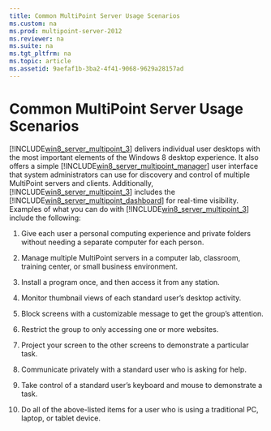 ```yaml
---
title: Common MultiPoint Server Usage Scenarios
ms.custom: na
ms.prod: multipoint-server-2012
ms.reviewer: na
ms.suite: na
ms.tgt_pltfrm: na
ms.topic: article
ms.assetid: 9aefaf1b-3ba2-4f41-9068-9629a28157ad
---
```

# Common MultiPoint Server Usage Scenarios
[!INCLUDE[win8_server_multipoint_3](../Token/win8_server_multipoint_3_md.md)] delivers individual user desktops with the most important elements of the Windows 8 desktop experience. It also offers a simple [!INCLUDE[win8_server_multipoint_manager](../Token/win8_server_multipoint_manager_md.md)] user interface that system administrators can use for discovery and control of multiple MultiPoint servers and clients. Additionally, [!INCLUDE[win8_server_multipoint_3](../Token/win8_server_multipoint_3_md.md)] includes the [!INCLUDE[win8_server_multipoint_dashboard](../Token/win8_server_multipoint_dashboard_md.md)] for real\-time visibility. Examples of what you can do with [!INCLUDE[win8_server_multipoint_3](../Token/win8_server_multipoint_3_md.md)] include the following:  
  
1.  Give each user a personal computing experience and private folders without needing a separate computer for each person.  
  
2.  Manage multiple MultiPoint servers in a computer lab, classroom, training center, or small business environment.  
  
3.  Install a program once, and then access it from any station.  
  
4.  Monitor thumbnail views of each standard user’s desktop activity.  
  
5.  Block screens with a customizable message to get the group’s attention.  
  
6.  Restrict the group to only accessing one or more websites.  
  
7.  Project your screen to the other screens to demonstrate a particular task.  
  
8.  Communicate privately with a standard user who is asking for help.  
  
9. Take control of a standard user’s keyboard and mouse to demonstrate a task.  
  
10. Do all of the above\-listed items for a user who is using a traditional PC, laptop, or tablet device.  
  
